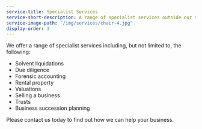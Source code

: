 ```yaml
---
service-title: Specialist Services
service-short-description: A range of specialist services outside our standard offerings.
service-image-path: "/img/services/chair-4.jpg"
display-order: 3
---
```

We offer a range of specialist services including, but not limited to, the following:

* Solvent liquidations
* Due diligence
* Forensic accounting
* Rental property
* Valuations
* Selling a business
* Trusts
* Business succession planning

Please contact us today to find out how we can help your business.

